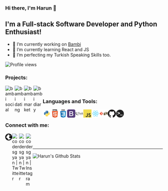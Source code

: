 ### Hi there, I'm Harun 👋

## I'm a Full-stack Software Developer and Python Enthusiast!
- 🔭 I’m currently working on [Bambi][bambi]
- 🌱 I’m currently learning React and JS
- 👯 I’m perfecting my Turkish Speaking Skills too.

![Profile views](https://gpvc.arturio.dev/harunmohamed)


### Projects:

[<img align="left" alt="bambi social" width="30px" src="https://camo.githubusercontent.com/1e4346cd185214c876676564deba0c7a39b4ade4fcbf037d684ff25ddd8d1765/68747470733a2f2f6269742e6c792f3362596d6f3774" />][bambi]
[<img align="left" alt="bambi dating" width="30px" src="https://camo.githubusercontent.com/0ee8a0dc4787175ecb6f93e637b0c61a14e68e373128991817164e4a2735997d/68747470733a2f2f696d6167652e666c617469636f6e2e636f6d2f69636f6e732f7376672f323939302f323939303532352e737667" />][dating]
[<img align="left" alt="bambi market" width="30px" src="https://camo.githubusercontent.com/2ff3ccd9a1233abe15022a196aa5daea578791812f2f5a13ecffccc1d5f531f7/68747470733a2f2f6d6172726b65742e6865726f6b756170702e636f6d2f7374617469632f7265736f75726365732f6c6f676f2e737667" />][market]
[<img align="left" alt="bambi diary" width="30px" src="https://camo.githubusercontent.com/adaa52e3504d3bdfec9a0a8992af9e1e492f2fa4f38b796ab061910c557a7e47/68747470733a2f2f7777772e666c617469636f6e2e636f6d2f7376672f7374617469632f69636f6e732f7376672f323935302f323935303233322e737667" />][diary]



<br />

### Languages and Tools:

<img align="left" alt="Python" width="26px" src="https://raw.githubusercontent.com/github/explore/80688e429a7d4ef2fca1e82350fe8e3517d3494d/topics/python/python.png" />
<img align="left" alt="HTML5" width="26px" src="https://raw.githubusercontent.com/github/explore/80688e429a7d4ef2fca1e82350fe8e3517d3494d/topics/html/html.png" />
<img align="left" alt="CSS3" width="26px" src="https://raw.githubusercontent.com/github/explore/80688e429a7d4ef2fca1e82350fe8e3517d3494d/topics/css/css.png" />
<img align="left" alt="Bootstrap" width="26px" src="https://raw.githubusercontent.com/github/explore/80688e429a7d4ef2fca1e82350fe8e3517d3494d/topics/bootstrap/bootstrap.png" />
<img align="left" alt="Flask" width="26px" src="https://raw.githubusercontent.com/github/explore/80688e429a7d4ef2fca1e82350fe8e3517d3494d/topics/flask/flask.png" />
<img align="left" alt="JavaScript" width="26px" src="https://raw.githubusercontent.com/github/explore/80688e429a7d4ef2fca1e82350fe8e3517d3494d/topics/javascript/javascript.png" />
<img align="left" alt="React" width="26px" src="https://raw.githubusercontent.com/github/explore/80688e429a7d4ef2fca1e82350fe8e3517d3494d/topics/react/react.png" />
<img align="left" alt="Git" width="26px" src="https://raw.githubusercontent.com/github/explore/80688e429a7d4ef2fca1e82350fe8e3517d3494d/topics/git/git.png" />
<img align="left" alt="GitHub" width="26px" src="https://raw.githubusercontent.com/github/explore/78df643247d429f6cc873026c0622819ad797942/topics/github/github.png" />
<img align="left" alt="Terminal" width="26px" src="https://raw.githubusercontent.com/github/explore/80688e429a7d4ef2fca1e82350fe8e3517d3494d/topics/terminal/terminal.png" />

<br />

### Connect with me:

[<img align="left" alt="bambi.app" width="22px" src="https://raw.githubusercontent.com/iconic/open-iconic/master/svg/globe.svg" />][bambi]
[<img align="left" alt="codersgyan | Twitter" width="22px" src="https://cdn.jsdelivr.net/npm/simple-icons@v3/icons/twitter.svg" />][twitter]
[<img align="left" alt="codersgyan | Twitter" width="22px" src="https://cdn.jsdelivr.net/npm/simple-icons@v3/icons/facebook.svg" />][facebook]
[<img align="left" alt="codersgyan | Instagram" width="22px" src="https://cdn.jsdelivr.net/npm/simple-icons@v3/icons/instagram.svg" />][instagram]

<br />
<br />

---

<img align="left" alt="Harun's Github Stats" src="https://github-readme-stats.vercel.app/api?username=harunmohamed&show_icons=true&hide_border=true" />

[bambi]: https://www.bambi.app
[twitter]: https://twitter.com/harunnmohamed
[facebook]: https://www.facebook.com/harrunnmohamed
[instagram]: https://www.instagram.com/harunnmohamed
[dating]: https://neudating.herokuapp.com/
[diary]: https://diaary.herokuapp.com/
[market]: http://marrket.herokuapp.com/
